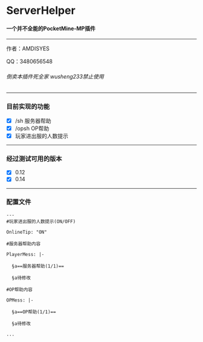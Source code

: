# ServerHelper

#### 一个并不全能的PocketMine-MP插件

---

作者：AMDISYES  

QQ：3480656548  

###### 倒卖本插件死全家 wusheng233禁止使用
---
### 目前实现的功能

- [x] /sh 服务器帮助
- [x] /opsh OP帮助
- [x] 玩家进出服的人数提示
---
### 经过测试可用的版本

- [x] 0.12
- [x] 0.14
---
### 配置文件

```
---
#玩家进出服的人数提示(ON/OFF)

OnlineTip: "ON"

#服务器帮助内容

PlayerMess: |-

  §a==服务器帮助(1/1)==

  §a待修改

#OP帮助内容

OPMess: |-

  §a==OP帮助(1/1)==

  §a待修改

...
```

